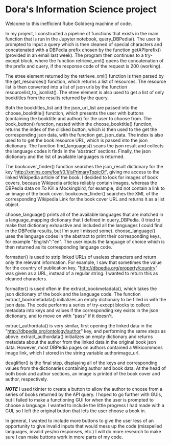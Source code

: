 # Dora's Information Science project

Welcome to this inefficient Rube Goldberg machine of code.

In my project, I constructed a pipeline of functions that exists in the main function that is run in the Jupyter notebook, query_DBPedia(). 
The user is prompted to input a query which is then cleaned of special characters and concatenated with a DBPedia prefix chosen by the function getAPIprefix() (provided in an email last week). 
The program then continues to a try-except block, where the function retrieve_xml() opens the concatenation of the prefix and query, if the response code of the request is 200 (working).



The etree element returned by the retrieve_xml() function is then parsed by the get_resources() function, which returns a list of resources.
The resource list is then converted into a list of json urls by the function resourcelist_to_jsonlist().
The etree element is also used to get a list of only booktitles from the results returned by the query. 


Both the booktitles_list and the json_url_list are passed into the choose_booktitle() function, which presents the user with buttons (containing the booktitle and author) for the user to choose from. 
The book_button() function, nested within the choose_booktitle() function, returns the index of the clicked button, which is then used to the get the corresponding json data, with the function get_json_data. 
The index is also used to to get the book resource URL, which is passed into the json dictionary.
The function find_languages() scans the json result and collects the language codes it finds in the 'abstract' sections. 
Finally, the json dictionary and the list of available languages is returned. 


The bookcover_finder() function searches the json_result dictionary for the key 'http://xmlns.com/foaf/0.1/isPrimaryTopicOf', giving me access to the linked Wikipedia article of the book. 
I decided to look for images of book covers, because Wikipedia articles reliably contain images, whereas the DBPedia data on To Kill a Mockingbird, for example, did not contain a link to an image of the book cover.
bookcover_finder() searches the XML of the corresponding Wikipedia Link for the book cover URL and returns it as a list object. 

choose_language() prints all of the available languages that are matched in a language_mapping dictionary that I defined in query_DBPedia. (I tried to make that dictionary exhaustive and included all the languages I could find in the DBPedia results, but I'm sure I missed some).
choose_language() uses the language codes in the abstract to print their corresponding keys, for example "English":"en". 
The user inputs the language of choice which is then returned as its corresponding language code. 


formatter() is used to strip linked URLs of useless characters and return only the relevant information. 
For example, I saw that sometimes the value for  the country of publication key, "http://dbpedia.org/property/country" was given as a URL, instead of a regular string. I wanted to return this as cleaned characters. 


formatter() is used often in the extract_bookmetadata(), which takes the json dictionary of the book and the language code.
The function extract_bookmetadata() initializes an empty dictionary to be filled in with the json data. 
The code performs a series of try-except blocks to collect metadata into keys and values if the corresponding key exists in the json dictionary, and to move on with "pass" if it doesn't. 


extract_authordata() is very similar, first opening the linked data in the "http://dbpedia.org/ontology/author" key, and performing the same steps as above. 
extract_authordata() initializes an empty dictionary and returns metadata about the author from the linked data in the original book json data. However, most DBPedia pages on authors contained a Wikicommons image link, which I stored in the string variable authorimage_url.

deuglifier() is the final step, displaying all of the keys and corresponding values from the dictionaries containing author and book data. At the head of both book and author sections, an image is printed of the book cover and author, respectively. 

***NOTE*** I used tkinter to create a button to allow the author to choose from a series of books returned by the API query. I hoped to go further with GUIs, but I failed to make a functioning GUI for when the user is prompted to choose a language. 
I wanted to include the little progress I had made with a GUI, so I left the original button that lets the user choose a book in.

In general, I wanted to include more buttons to give the user less of an opportunity to give invalid inputs that would mess up the code (misspelled languages, invalid yes/no responses, etc.) I will do more research to make sure I can make buttons work in more parts of my code. 
